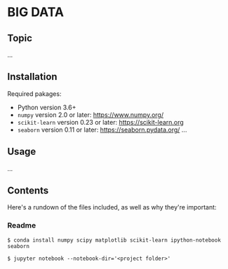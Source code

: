 # BIG DATA

## Topic

...


## Installation 
Required pakages:

- Python version 3.6+
- `numpy` version 2.0 or later: https://www.numpy.org/
- `scikit-learn` version 0.23 or later: https://scikit-learn.org
- `seaborn` version 0.11 or later: https://seaborn.pydata.org/
...

## Usage

...

## Contents

Here's a rundown of the files included, as well as why they're important:

### Readme

```
$ conda install numpy scipy matplotlib scikit-learn ipython-notebook seaborn

$ jupyter notebook --notebook-dir='<project folder>'
```

